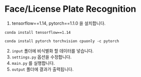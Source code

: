 # Face/License Plate Recognition

1. tensorflow==1.14, pytorch==1.1.0 을 설치합니다.

```conda install tensorflow==1.14```

```conda install pytorch torchvision cpuonly -c pytorch```

2. ```input``` 폴더에 비식별화 할 데이터를 넣습니다.
3. ```settings.py``` 옵션을 수정합니다.
4. ```main.py``` 를 실행합니다.
5. ```output``` 폴더에 결과가 출력됩니다.
